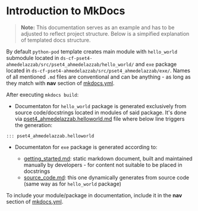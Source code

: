 # Introduction to MkDocs

> **Note:** This documentation serves as an example and has to be adjusted to reflect project structure.
Below is a simpified explanation of templated docs structure.

By default `python-pod` template creates main module with `hello_world` submodule located in
`ds-cf-pset4-ahmedelazzab/src/pset4_ahmedelazzab/hello_world/`
and `exe` package located in
`ds-cf-pset4-ahmedelazzab/src/pset4_ahmedelazzab/exe/`.
Names of all mentioned `.md` files are conventional and can be anything - as long as they match with
**nav** section of [mkdocs.yml](../mkdocs.yml).

After executing `mkdocs build`:

* Documentaton for `hello_world` package is generated exclusively from source code/docstrings located
  in modules of said package. It's done via
  [pset4_ahmedelazzab.helloworld.md](modules/pset4_ahmedelazzab.helloworld.md)
  file where below line triggers the generation:

```text
::: pset4_ahmedelazzab.helloworld
```

* Documentaton for `exe` package is generated according to:

  * [getting_started.md](modules/pset4_ahmedelazzab.exe/getting_started.md):
  static markdown document, built and maintained manually by developers - for content
  not suitable to be placed in docstrings
  * [source_code.md](modules/pset4_ahmedelazzab.exe/source_code.md):
  this one dynamically generates from source code (same way as for `hello_world` package)

To include your module/package in documentation, include it in the **nav** section of [mkdocs.yml](../mkdocs.yml).
